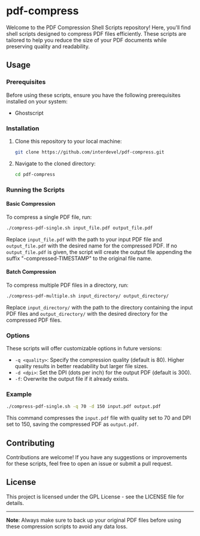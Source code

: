 # pdf-compress

Welcome to the PDF Compression Shell Scripts repository! Here, you'll find shell scripts designed to compress PDF files efficiently. These scripts are tailored to help you reduce the size of your PDF documents while preserving quality and readability.

## Usage

### Prerequisites

Before using these scripts, ensure you have the following prerequisites installed on your system:

- Ghostscript

### Installation

1. Clone this repository to your local machine:

    ```bash
    git clone https://github.com/interdevel/pdf-compress.git
    ```

2. Navigate to the cloned directory:

    ```bash
    cd pdf-compress
    ```

### Running the Scripts

#### Basic Compression

To compress a single PDF file, run:

```bash
./compress-pdf-single.sh input_file.pdf output_file.pdf
```

Replace `input_file.pdf` with the path to your input PDF file and `output_file.pdf` with the desired name for the compressed PDF.
If no `output_file.pdf` is given, the script will create the output file appending the suffix "-compressed-TIMESTAMP" to the original file name.

#### Batch Compression

To compress multiple PDF files in a directory, run:

```bash
./compress-pdf-multiple.sh input_directory/ output_directory/
```

Replace `input_directory/` with the path to the directory containing the input PDF files and `output_directory/` with the desired directory for the compressed PDF files.

### Options

These scripts will offer customizable options in future versions:

- `-q <quality>`: Specify the compression quality (default is 80). Higher quality results in better readability but larger file sizes.
- `-d <dpi>`: Set the DPI (dots per inch) for the output PDF (default is 300).
- `-f`: Overwrite the output file if it already exists.

### Example

```bash
./compress-pdf-single.sh -q 70 -d 150 input.pdf output.pdf
```

This command compresses the `input.pdf` file with quality set to 70 and DPI set to 150, saving the compressed PDF as `output.pdf`.

## Contributing

Contributions are welcome! If you have any suggestions or improvements for these scripts, feel free to open an issue or submit a pull request.

## License

This project is licensed under the GPL License - see the LICENSE file for details.

---

**Note**: Always make sure to back up your original PDF files before using these compression scripts to avoid any data loss.
